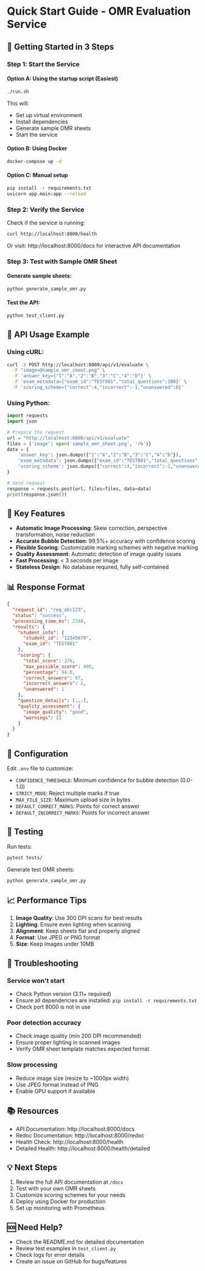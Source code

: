 # Quick Start Guide - OMR Evaluation Service

## 🚀 Getting Started in 3 Steps

### Step 1: Start the Service

#### Option A: Using the startup script (Easiest)
```bash
./run.sh
```
This will:
- Set up virtual environment
- Install dependencies
- Generate sample OMR sheets
- Start the service

#### Option B: Using Docker
```bash
docker-compose up -d
```

#### Option C: Manual setup
```bash
pip install -r requirements.txt
uvicorn app.main:app --reload
```

### Step 2: Verify the Service

Check if the service is running:
```bash
curl http://localhost:8000/health
```

Or visit: http://localhost:8000/docs for interactive API documentation

### Step 3: Test with Sample OMR Sheet

#### Generate sample sheets:
```bash
python generate_sample_omr.py
```

#### Test the API:
```bash
python test_client.py
```

## 📝 API Usage Example

### Using cURL:
```bash
curl -X POST http://localhost:8000/api/v1/evaluate \
  -F "image=@sample_omr_sheet.png" \
  -F 'answer_key={"1":"A","2":"B","3":"C","4":"D"}' \
  -F 'exam_metadata={"exam_id":"TEST001","total_questions":100}' \
  -F 'scoring_scheme={"correct":4,"incorrect":-1,"unanswered":0}'
```

### Using Python:
```python
import requests
import json

# Prepare the request
url = "http://localhost:8000/api/v1/evaluate"
files = {'image': open('sample_omr_sheet.png', 'rb')}
data = {
    'answer_key': json.dumps({"1":"A","2":"B","3":"C","4":"D"}),
    'exam_metadata': json.dumps({"exam_id":"TEST001","total_questions":100}),
    'scoring_scheme': json.dumps({"correct":4,"incorrect":-1,"unanswered":0})
}

# Send request
response = requests.post(url, files=files, data=data)
print(response.json())
```

## 🎯 Key Features

- **Automatic Image Processing**: Skew correction, perspective transformation, noise reduction
- **Accurate Bubble Detection**: 99.5%+ accuracy with confidence scoring
- **Flexible Scoring**: Customizable marking schemes with negative marking
- **Quality Assessment**: Automatic detection of image quality issues
- **Fast Processing**: < 3 seconds per image
- **Stateless Design**: No database required, fully self-contained

## 📊 Response Format

```json
{
  "request_id": "req_abc123",
  "status": "success",
  "processing_time_ms": 2340,
  "results": {
    "student_info": {
      "student_id": "12345678",
      "exam_id": "TEST001"
    },
    "scoring": {
      "total_score": 376,
      "max_possible_score": 400,
      "percentage": 94.0,
      "correct_answers": 97,
      "incorrect_answers": 2,
      "unanswered": 1
    },
    "question_details": [...],
    "quality_assessment": {
      "image_quality": "good",
      "warnings": []
    }
  }
}
```

## 🔧 Configuration

Edit `.env` file to customize:
- `CONFIDENCE_THRESHOLD`: Minimum confidence for bubble detection (0.0-1.0)
- `STRICT_MODE`: Reject multiple marks if true
- `MAX_FILE_SIZE`: Maximum upload size in bytes
- `DEFAULT_CORRECT_MARKS`: Points for correct answer
- `DEFAULT_INCORRECT_MARKS`: Points for incorrect answer

## 🧪 Testing

Run tests:
```bash
pytest tests/
```

Generate test OMR sheets:
```bash
python generate_sample_omr.py
```

## 📈 Performance Tips

1. **Image Quality**: Use 300 DPI scans for best results
2. **Lighting**: Ensure even lighting when scanning
3. **Alignment**: Keep sheets flat and properly aligned
4. **Format**: Use JPEG or PNG format
5. **Size**: Keep images under 10MB

## 🐛 Troubleshooting

### Service won't start
- Check Python version (3.11+ required)
- Ensure all dependencies are installed: `pip install -r requirements.txt`
- Check port 8000 is not in use

### Poor detection accuracy
- Check image quality (min 200 DPI recommended)
- Ensure proper lighting in scanned images
- Verify OMR sheet template matches expected format

### Slow processing
- Reduce image size (resize to ~1000px width)
- Use JPEG format instead of PNG
- Enable GPU support if available

## 📚 Resources

- API Documentation: http://localhost:8000/docs
- Redoc Documentation: http://localhost:8000/redoc
- Health Check: http://localhost:8000/health
- Detailed Health: http://localhost:8000/health/detailed

## 💡 Next Steps

1. Review the full API documentation at `/docs`
2. Test with your own OMR sheets
3. Customize scoring schemes for your needs
4. Deploy using Docker for production
5. Set up monitoring with Prometheus

## 🆘 Need Help?

- Check the README.md for detailed documentation
- Review test examples in `test_client.py`
- Check logs for error details
- Create an issue on GitHub for bugs/features